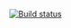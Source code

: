[![Build status](https://ci.appveyor.com/api/projects/status/ji379ybtry60sc30?svg=true)](https://ci.appveyor.com/project/VldZhv/unit-2-1)
